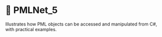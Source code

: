 # 🔹 PMLNet_5

Illustrates how PML objects can be accessed and manipulated from C#, with practical examples.

